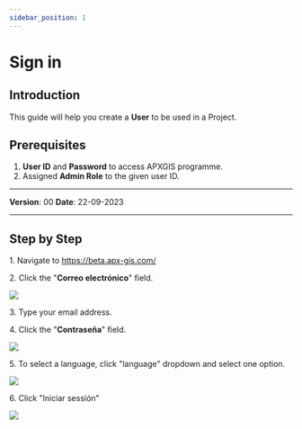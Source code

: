 ```yaml
---
sidebar_position: 1
---
```

# Sign in

## **Introduction**
This guide will help you create a **User** to be used in a Project.

## **Prerequisites**
1.	**User ID** and **Password** to access APXGIS programme.
2.	Assigned **Admin Role** to the given user ID.



------------

**Version**: 00
**Date**: 22-09-2023

------------
## **Step by Step**

1\. Navigate to https://beta.apx-gis.com/


2\. Click the "**Correo electrónico**" field.

![](https://ajeuwbhvhr.cloudimg.io/colony-recorder.s3.amazonaws.com/files/2023-09-28/568b4d06-8eb1-414f-a3c0-ce41ebbd6606/ascreenshot.jpeg?tl_px=167,119&br_px=1406,812&force_format=png&width=1120.0&wat=1&wat_opacity=1&wat_gravity=northwest&wat_url=https://colony-recorder.s3.amazonaws.com/images/watermarks/14B8A6_standard.png&wat_pad=524,300)


3\. Type your email address.


4\. Click the "**Contraseña**" field.

![](https://ajeuwbhvhr.cloudimg.io/colony-recorder.s3.amazonaws.com/files/2023-09-28/2581b304-5a2b-452a-ac0d-79a50d464ed7/ascreenshot.jpeg?tl_px=164,119&br_px=1403,812&force_format=png&width=1120.0&wat=1&wat_opacity=1&wat_gravity=northwest&wat_url=https://colony-recorder.s3.amazonaws.com/images/watermarks/14B8A6_standard.png&wat_pad=524,365)


5\. To select a language, click "language" dropdown and select one option.

![](https://ajeuwbhvhr.cloudimg.io/colony-recorder.s3.amazonaws.com/files/2023-09-28/bf7dc392-ba31-473e-a768-851b2ce8f5a5/ascreenshot.jpeg?tl_px=682,0&br_px=1921,692&force_format=png&width=1120.0&wat=1&wat_opacity=1&wat_gravity=northwest&wat_url=https://colony-recorder.s3.amazonaws.com/images/watermarks/14B8A6_standard.png&wat_pad=997,35)


6\. Click "Iniciar sessión"

![](https://ajeuwbhvhr.cloudimg.io/colony-recorder.s3.amazonaws.com/files/2023-09-28/dc537f48-6d9e-412e-87d4-9b0b4bf8492d/ascreenshot.jpeg?tl_px=324,119&br_px=1563,812&force_format=png&width=1120.0&wat=1&wat_opacity=1&wat_gravity=northwest&wat_url=https://colony-recorder.s3.amazonaws.com/images/watermarks/14B8A6_standard.png&wat_pad=524,472)


